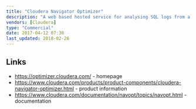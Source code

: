 ```yaml
---
title: "Cloudera Navigator Optimizer"
description: "A web based hosted service for analysing SQL logs from a range of relational databases to provide guidance on offloading workloads to Hadoop, and from Hive and Impala to provide guidance on optimising workloads running on Hadoop.  Can analyse query logs, query metadata, schemas and statistics, and includes a Java utility to mask literal values in SQl queries and logs, and to encrypting schema identifiers before files are uploaded.  Provides analytics on the overall query workload (including by similarity and risk, as well as by uploaded metrics such as cpu usage, memory usage and file system reads/writes) and recommendations for improvements to queries (to reduce risk, and to make external queries Hadoop compatible), with risk representing the level of Hadoop compatibility. Formally Xplain.io which was founded in 2013, acquired by Cloudera in February 2015, with a GA release as Cloudera Navigator Optimizer in July 2016."
vendors: [Cloudera]
type: "Commercial"
date: 2017-04-12 07:30
last_updated: 2018-02-26
---
```

## Links

* <https://optimizer.cloudera.com/> - homepage
* <https://www.cloudera.com/products/product-components/cloudera-navigator-optimizer.html> - product information
* <https://www.cloudera.com/documentation/navopt/topics/navopt.html> - documentation